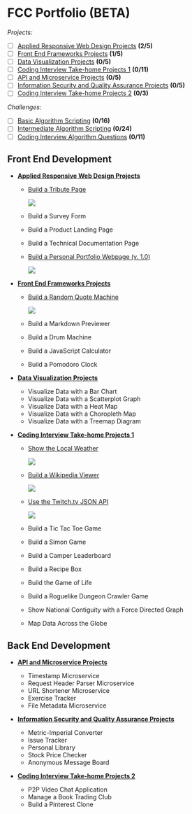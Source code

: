 # FCC Portfolio (BETA)

*Projects:*
- [ ] [Applied Responsive Web Design Projects](https://github.com/bomholt/fcc-portfolio/tree/master/_beta/applied_responsive_web_design_projects) **(2/5)**
- [ ] [Front End Frameworks Projects](https://github.com/bomholt/fcc-portfolio/tree/master/_beta/front_end_frameworks_projects) **(1/5)**
- [ ] [Data Visualization Projects](https://github.com/bomholt/fcc-portfolio/tree/master/_beta/data_visualization_projects) **(0/5)**
- [ ] [Coding Interview Take-home Projects 1](https://github.com/bomholt/fcc-portfolio/tree/master/_beta/coding_interview_takehome_projects_1) **(0/11)**
- [ ] [API and Microservice Projects](https://github.com/bomholt/fcc-portfolio/tree/master/_beta/api_and_microservice_projects) **(0/5)**
- [ ] [Information Security and Quality Assurance Projects](https://github.com/bomholt/fcc-portfolio/tree/master/_beta/information_security_and_quality_assurance_projects) **(0/5)**
- [ ] [Coding Interview Take-home Projects 2](https://github.com/bomholt/fcc-portfolio/tree/master/_beta/coding_interview_takehome_projects_2) **(0/3)**

*Challenges:*
- [ ] [Basic Algorithm Scripting](https://github.com/bomholt/fcc-portfolio/tree/master/_beta/basic_algorithm_scripting) **(0/16)**
- [ ] [Intermediate Algorithm Scripting](https://github.com/bomholt/fcc-portfolio/tree/master/_beta/intermediate_algorithm_scripting) **(0/24)**
- [ ] [Coding Interview Algorithm Questions](https://github.com/bomholt/fcc-portfolio/tree/master/_beta/coding_interview_algorithm_questions) **(0/11)**

## Front End Development

* [**Applied Responsive Web Design Projects**](https://github.com/bomholt/fcc-portfolio/tree/master/_beta/applied_responsive_web_design_projects)
    * [Build a Tribute Page](https://michaelbomholt.com/fcc-portfolio/_beta/applied_responsive_web_design_projects/tribute_page)

        [![](_assets/README/tribute_page.jpg)](https://michaelbomholt.com/fcc-portfolio/_beta/applied_responsive_web_design_projects/tribute_page)

    * Build a Survey Form
    * Build a Product Landing Page
    * Build a Technical Documentation Page
    * [Build a Personal Portfolio Webpage (v. 1.0)](https://michaelbomholt.com/fcc-portfolio/_beta/applied_responsive_web_design_projects/personal_portfolio)

        [![](_assets/README/personal_portfolio.jpg)](https://michaelbomholt.com/fcc-portfolio/_beta/applied_responsive_web_design_projects/personal_portfolio)


* [**Front End Frameworks Projects**](https://github.com/bomholt/fcc-portfolio/tree/master/_beta/front_end_frameworks_projects)
    * [Build a Random Quote Machine](https://michaelbomholt.com/fcc-portfolio/_beta/front_end_frameworks_projects/random_quote_machine)

        [![](_assets/README/random_quote_machine.jpg)](https://michaelbomholt.com/fcc-portfolio/_beta/front_end_frameworks_projects/random_quote_machine)

    * Build a Markdown Previewer
    * Build a Drum Machine
    * Build a JavaScript Calculator
    * Build a Pomodoro Clock

* [**Data Visualization Projects**](https://github.com/bomholt/fcc-portfolio/tree/master/_beta/data_visualization_projects)
    * Visualize Data with a Bar Chart
    * Visualize Data with a Scatterplot Graph
    * Visualize Data with a Heat Map
    * Visualize Data with a Choropleth Map
    * Visualize Data with a Treemap Diagram

* [**Coding Interview Take-home Projects 1**](https://github.com/bomholt/fcc-portfolio/tree/master/_beta/coding_interview_takehome_projects_1)
    * [Show the Local Weather](https://michaelbomholt.com/fcc-portfolio/_beta/coding_interview_takehome_projects_1/local_weather)

        [![](_assets/README/local_weather.jpg)](https://michaelbomholt.com/fcc-portfolio/_beta/coding_interview_takehome_projects_1/local_weather)

    * [Build a Wikipedia Viewer](https://michaelbomholt.com/fcc-portfolio/_beta/coding_interview_takehome_projects_1/wikipedia_viewer)

        [![](_assets/README/wikipedia_viewer.jpg)](https://michaelbomholt.com/fcc-portfolio/_beta/coding_interview_takehome_projects_1/wikipedia_viewer)

    * [Use the Twitch.tv JSON API](https://michaelbomholt.com/fcc-portfolio/_beta/coding_interview_takehome_projects_1/ttwitch_status)

        [![](_assets/README/twitch_status.jpg)](https://michaelbomholt.com/fcc-portfolio/_beta/coding_interview_takehome_projects_1/ttwitch_status)

    * Build a Tic Tac Toe Game
    * Build a Simon Game
    * Build a Camper Leaderboard
    * Build a Recipe Box
    * Build the Game of Life
    * Build a Roguelike Dungeon Crawler Game
    * Show National Contiguity with a Force Directed Graph
    * Map Data Across the Globe

## Back End Development

* [**API and Microservice Projects**](https://github.com/bomholt/fcc-portfolio/tree/master/_beta/api_and_microservice_projects)
    * Timestamp Microservice
    * Request Header Parser Microservice
    * URL Shortener Microservice
    * Exercise Tracker
    * File Metadata Microservice

* [**Information Security and Quality Assurance Projects**](https://github.com/bomholt/fcc-portfolio/tree/master/_beta/information_security_and_quality_assurance_projects)
    * Metric-Imperial Converter
    * Issue Tracker
    * Personal Library
    * Stock Price Checker
    * Anonymous Message Board

* [**Coding Interview Take-home Projects 2**](https://github.com/bomholt/fcc-portfolio/tree/master/_beta/coding_interview_takehome_projects_2)
    * P2P Video Chat Application
    * Manage a Book Trading Club
    * Build a Pinterest Clone
